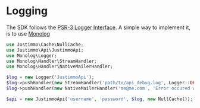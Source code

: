 Logging
=======
The SDK follows the <a href="http://www.php-fig.org/psr/psr-3/" target="_blank">PSR-3 Logger Interface</a>. A simple way to implement it, is to use <a href="https://github.com/Seldaek/monolog" target="_blank">Monolog</a>

```php
use Justimmo\Cache\NullCache;
use Justimmo\Api\JustimmoApi;
use Monolog\Logger;
use Monolog\Handler\StreamHandler;
use Monolog\Handler\NativeMailerHandler;

$log = new Logger('JustimmoApi');
$log->pushHandler(new StreamHandler('path/to/api_debug.log', Logger::DEBUG));
$log->pushHandler(new NativeMailerHandler('me@me.com', 'Error occured while using justimmo api', 'no-reply@my-project.com', Logger::ERROR));

$api = new JustimmoApi('username', 'password', $log, new NullCache());
```
